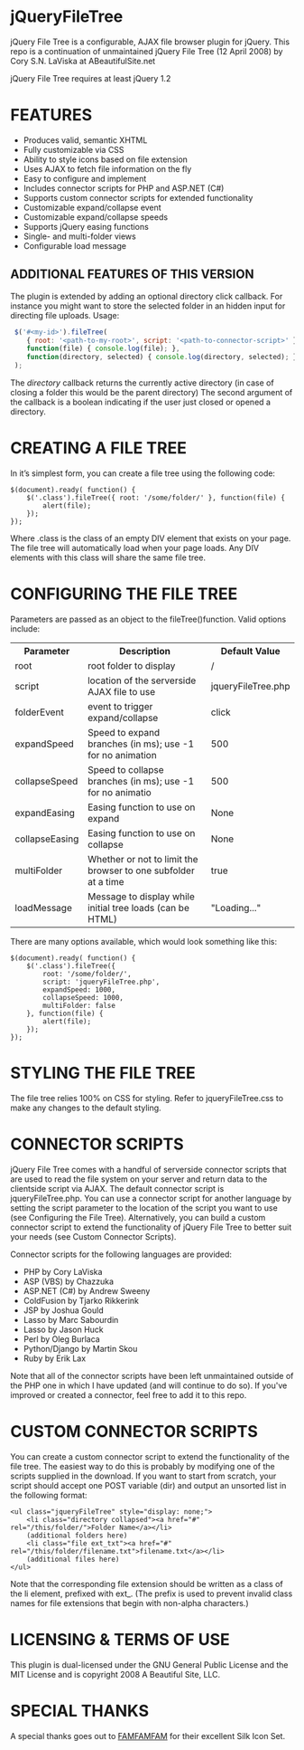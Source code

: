 jQueryFileTree
==============

jQuery File Tree is a configurable, AJAX file browser plugin for jQuery. This repo is a continuation of unmaintained jQuery File Tree (12 April 2008) by Cory S.N. LaViska at ABeautifulSite.net

jQuery File Tree requires at least jQuery 1.2

FEATURES
========
* Produces valid, semantic XHTML
* Fully customizable via CSS
* Ability to style icons based on file extension
* Uses AJAX to fetch file information on the fly
* Easy to configure and implement
* Includes connector scripts for PHP and ASP.NET (C#)
* Supports custom connector scripts for extended functionality
* Customizable expand/collapse event
* Customizable expand/collapse speeds
* Supports jQuery easing functions
* Single- and multi-folder views
* Configurable load message

ADDITIONAL FEATURES OF THIS VERSION
------------------------------------
The plugin is extended by adding an optional directory click callback.
For instance you might want to store the selected folder in an hidden input for directing file uploads.
Usage:
```javascript
 $('#<my-id>').fileTree(
	{ root: '<path-to-my-root>', script: '<path-to-connector-script>' },
	function(file) { console.log(file); },
	function(directory, selected) { console.log(directory, selected); }	
 ); 
```
The *directory* callback returns the currently active directory (in case of closing a folder this would be the parent directory)
The second argument of the callback is a boolean indicating if the user just closed or opened a directory.

CREATING A FILE TREE
====================

In it’s simplest form, you can create a file tree using the following code:

	$(document).ready( function() {
		$('.class').fileTree({ root: '/some/folder/' }, function(file) {
			alert(file);
		});
	});

Where .class is the class of an empty DIV element that exists on your page. The file tree will automatically load when your page loads. Any DIV elements with this class will share the same file tree.

CONFIGURING THE FILE TREE
=========================
Parameters are passed as an object to the fileTree()function. Valid options include:

<table>
	<tr>
		<th>Parameter</th><th>Description</th><th>Default Value</th>
	</tr>
	<tr> <td>root</td><td>root folder to display</td><td>/</td> </tr>
	<tr> <td>script</td> <td>location of the serverside AJAX file to use</td> <td>jqueryFileTree.php</td> </tr>
	<tr> <td>folderEvent</td> <td>event to trigger expand/collapse</td> <td>click</td> </tr>
	<tr> <td>expandSpeed</td> <td>Speed to expand branches (in ms); use -1 for no animation</td> <td>500</td> </tr>
	<tr> <td>collapseSpeed</td> <td>Speed to collapse branches (in ms); use -1 for no animatio</td> <td>500</td> </tr>
	<tr> <td>expandEasing</td> <td>Easing function to use on expand</td> <td>None</td> </tr>
	<tr> <td>collapseEasing</td> <td>Easing function to use on collapse</td> <td>None</td> </tr>
	<tr> <td>multiFolder</td> <td>Whether or not to limit the browser to one subfolder at a time</td> <td>true</td> </tr>
	<tr> <td>loadMessage</td> <td>Message to display while initial tree loads (can be HTML)</td> <td>"Loading..."</td> </tr>
	
</table>

There are many options available, which would look something like this:

	$(document).ready( function() {
		$('.class').fileTree({
			root: '/some/folder/',
			script: 'jqueryFileTree.php',
			expandSpeed: 1000,
			collapseSpeed: 1000,
			multiFolder: false
		}, function(file) {
			alert(file);
		});
	});


STYLING THE FILE TREE
=====================
The file tree relies 100% on CSS for styling. Refer to jqueryFileTree.css to make any changes to the default styling.


CONNECTOR SCRIPTS
=================
jQuery File Tree comes with a handful of serverside connector scripts that are used to read the file system on your server and return data to the clientside script via AJAX. The default connector script is jqueryFileTree.php. You can use a connector script for another language by setting the script parameter to the location of the script you want to use (see Configuring the File Tree). Alternatively, you can build a custom connector script to extend the functionality of jQuery File Tree to better suit your needs (see Custom Connector Scripts).

Connector scripts for the following languages are provided:

* PHP by Cory LaViska
* ASP (VBS) by Chazzuka
* ASP.NET (C#) by Andrew Sweeny
* ColdFusion by Tjarko Rikkerink
* JSP by Joshua Gould
* Lasso by Marc Sabourdin
* Lasso by Jason Huck
* Perl by Oleg Burlaca
* Python/Django by Martin Skou
* Ruby by Erik Lax

Note that all of the connector scripts have been left unmaintained outside of the PHP one in which I have updated (and will continue to do so). If you've improved or created a connector, feel free to add it to this repo.


CUSTOM CONNECTOR SCRIPTS
========================
You can create a custom connector script to extend the functionality of the file tree. The easiest way to do this is probably by modifying one of the scripts supplied in the download. If you want to start from scratch, your script should accept one POST variable (dir) and output an unsorted list in the following format:

	<ul class="jqueryFileTree" style="display: none;">
		<li class="directory collapsed"><a href="#" rel="/this/folder/">Folder Name</a></li>
		(additional folders here)
		<li class="file ext_txt"><a href="#" rel="/this/folder/filename.txt">filename.txt</a></li>
		(additional files here)
	</ul>

Note that the corresponding file extension should be written as a class of the li element, prefixed with ext_. (The prefix is used to prevent invalid class names for file extensions that begin with non-alpha characters.)


LICENSING & TERMS OF USE
========================
This plugin is dual-licensed under the GNU General Public License and the MIT License and is copyright 2008 A Beautiful Site, LLC.


SPECIAL THANKS
==============
A special thanks goes out to [FAMFAMFAM](http://www.famfamfam.com/) for their excellent Silk Icon Set.